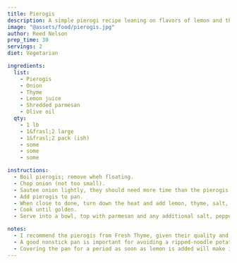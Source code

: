```yaml
---
title: Pierogis
description: A simple pierogi recipe leaning on flavors of lemon and thyme.
image: "@assets/food/pierogis.jpg"
author: Reed Nelson
prep_time: 30
servings: 2
diet: Vegetarian

ingredients:
  list:
    - Pierogis
    - Onion
    - Thyme
    - Lemon juice
    - Shredded parmesan
    - Olive oil
  qty:
    - 1 lb
    - 1&frasl;2 large
    - 1&frasl;2 pack (ish)
    - some
    - some
    - some

instructions:
  - Boil pierogis; remove wheh floating.
  - Chop onion (not too small).
  - Sautee onion lightly, they should need more time than the pierogis.
  - Add pierogis to pan.
  - When close to done, turn down the heat and add lemon, thyme, salt, and pepper.
  - Cook until golden.
  - Serve into a bowl, top with parmesan and any additional salt, pepper, or lemon juice to taste.

notes:
  - I recommend the pierogis from Fresh Thyme, given their quality and price.
  - A good nonstick pan is important for avoiding a ripped-noodle potatoey mess.
  - Covering the pan for a period as soon as lemon is added will make it absorb better.
---
```

